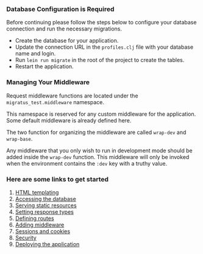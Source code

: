<div class="bs-callout bs-callout-danger">

### Database Configuration is Required

Before continuing please follow the steps below to configure your database connection and run the necessary migrations.

* Create the database for your application.
* Update the connection URL in the `profiles.clj` file with your database name and login.
* Run `lein run migrate` in the root of the project to create the tables.
* Restart the application.

</div>

### Managing Your Middleware

Request middleware functions are located under the `migratus_test.middleware` namespace.

This namespace is reserved for any custom middleware for the application. Some default middleware is
already defined here.

The two function for organizing the middleware are called `wrap-dev` and `wrap-base`.

Any middleware that you only wish to run in development mode should be added inside the `wrap-dev` function.
This middleware will only be invoked when the environment contains the `:dev` key with a truthy value.

### Here are some links to get started

1. [HTML templating](http://www.luminusweb.net/docs/html_templating.md)
2. [Accessing the database](http://www.luminusweb.net/docs/database.md)
3. [Serving static resources](http://www.luminusweb.net/docs/static_resources.md)
4. [Setting response types](http://www.luminusweb.net/docs/responses.md)
5. [Defining routes](http://www.luminusweb.net/docs/routes.md)
6. [Adding middleware](http://www.luminusweb.net/docs/middleware.md)
7. [Sessions and cookies](http://www.luminusweb.net/docs/sessions_cookies.md)
8. [Security](http://www.luminusweb.net/docs/security.md)
9. [Deploying the application](http://www.luminusweb.net/docs/deployment.md)
